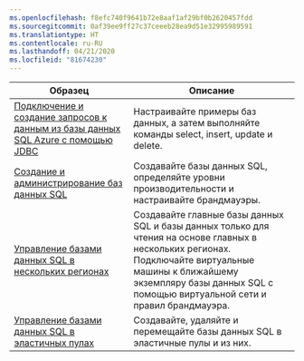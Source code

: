 ```yaml
---
ms.openlocfilehash: f8efc740f9641b72e8aaf1af29bf0b2620457fdd
ms.sourcegitcommit: 0af39ee9ff27c37ceeeb28ea9d51e32995989591
ms.translationtype: HT
ms.contentlocale: ru-RU
ms.lasthandoff: 04/21/2020
ms.locfileid: "81674230"
---
```

|Образец   |Описание  |
|---------|---------|
| [Подключение и создание запросов к данным из базы данных SQL Azure с помощью JDBC][4] | Настраивайте примеры баз данных, а затем выполняйте команды select, insert, update и delete. |
| [Создание и администрирование баз данных SQL][1] | Создавайте базы данных SQL, определяйте уровни производительности и настраивайте брандмауэры.|
| [Управление базами данных SQL в нескольких регионах][2] | Создавайте главные базы данных SQL и базы данных только для чтения на основе главных в нескольких регионах. Подключайте виртуальные машины к ближайшему экземпляру базы данных SQL с помощью виртуальной сети и правил брандмауэра. | 
| [Управление базами данных SQL в эластичных пулах][3] | Создавайте, удаляйте и перемещайте базы данных SQL в эластичные пулы и из них. | 

[1]: https://github.com/Azure-Samples/sql-database-java-manage-db/
[2]: https://azure.microsoft.com/resources/samples/sql-database-java-manage-sql-databases-across-regions/
[3]: ../java-sdk-manage-sql-elastic-pools.md
[4]: /azure/sql-database/sql-database-connect-query-java